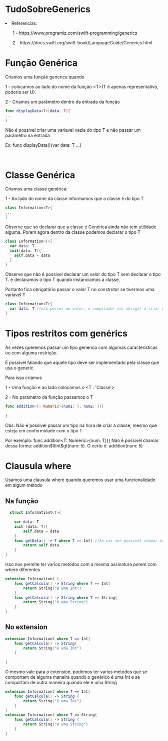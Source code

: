 # TudoSobreGenerics
<li>Referencias: </li>
<ul> 1 - https://www.programiz.com/swift-programming/generics </ul>
<ul> 2 - https://docs.swift.org/swift-book/LanguageGuide/Generics.html </ul>

<h1> Função Genérica </h1>
<p>Criamos uma função generica quando </p>
<p>1 - colocamos ao lado do nome da função &ltT&gt(T é apenas representativo, poderia ser U).</p> 
<p>2 - Criamos um parâmetro dentro da entrada da função</p>

```Swift
func displayData<T>(data: T){
...
}
```

<p>Não é possivel criar uma variavel vazia do tipo T e não passar um parâmetro na entrada</p>
<p>Ex: func displayData<T>(){var data: T ...}</p>
</br>
<h1>Classe Genérica</h1>
<p>Criamos uma classe genérica: </p>
<p>1 - Ao lado do nome da classe informamos que a classe é do tipo T</p>

```Swift
class Information<T>{
...
}
```

<p>Observe que só declarar que a classe é Genérica ainda não tem utilidade alguma. Porem agora dentro da classe podemos declarar o tipo T</p>

```Swift
class Information<T>{
  var data: T
  init(data: T){
    self.data = data
  }
}
```
<p>Observe que não é possivel declarar um valor do tipo T sem declarar o tipo T. e declaramos o tipo T quando instanciamos a classe. </p>
<p>Portanto fica obrigatório passar o valor T no construtor se tivermos uma variavel T</p>

```Swift
class Information<T>{
  var data: T //não possui um valor, o compilador vai obrigar a criar um construtor e atribuir o valor de data
}
```

<h1> Tipos restritos com genérics</h1>
<p>As vezes queremos passar um tipo generico com algumas caracteristicas ou com alguma restrição. </p>
<p>É possivel falando que aquele tipo deve ser implementado pela classe que usa o generic</p>
<p>Para isso criamos</p>
<p>1 - Uma função e ao lado colocamos o &ltT : 'Classe'&gt</p>
<p>2 - No parametro da função passamos o T</p>

```Swift
func addition<T: Numeric>(num1: T, num2: T){
    ...
}
```

<p>Obs: Não é possivel passar um tipo na hora de criar a classe, mesmo que esteja em conformidade com o tipo T</p>
<p>Por exemplo: func addition&ltT: Numeric&gt(num: T){} Não é possivel chamar dessa forma: addition$ltInt$gt(num: 5). O certo é: addition(num: 5)</p>

  
<h1> Clausula where </h1>
<p> Usamos uma clausula where quando queremos usar uma funcionalidade em algum método</p>
<h2> Na função </h2>

```Swift
  struct Informationt<T>{
    
    var data: T
    init (data: T){
        self.data = data
    }
    func getData() -> T where T == Int{ //So vai ser possivel chamar esse metodo se o valor de T for uma int
        return self.data
    }
}
```

<p> Isso nos permite ter varios metodos com a mesma assinatura porem com where diferentes</p>

```Swift
extension Informationt {
    func getCalcula() -> String where T == Int{
        return String("é uma Int")
    }
    func getCalcula() -> String where T == String{
        return String("é uma String")
    }
}
```

<h2> No extension</h2>

```Swift
extension Informationt where T == Int{
    func getCalcula() -> String{
        return String("é uma Int")
    }
    
}
```

<p> O mesmo vale para o extension, podemos ter varios metodos que se comportam de alguma maneira quando o genérico é uma Int e se comportam de outra maneira quando ele é uma String</p>

```Swift
extension Informationt where T == Int{
    func getCalcula() -> String {
        return String("é uma Int")
    }
}
extension Informationt where T == String{
    func getCalcula() -> String {
        return String("é uma String")
    }
}
```

